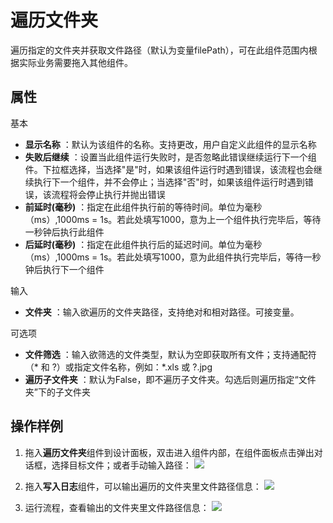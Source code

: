 # 遍历文件夹

遍历指定的文件夹并获取文件路径（默认为变量filePath），可在此组件范围内根据实际业务需要拖入其他组件。

## 属性
基本
- **显示名称** ：默认为该组件的名称。支持更改，用户自定义此组件的显示名称
- **失败后继续** ：设置当此组件运行失败时，是否忽略此错误继续运行下一个组件。下拉框选择，当选择"是"时，如果该组件运行时遇到错误，该流程也会继续执行下一个组件，并不会停止；当选择"否"时，如果该组件运行时遇到错误，该流程将会停止执行并抛出错误
- **前延时(毫秒)** ：指定在此组件执行前的等待时间。单位为毫秒（ms）,1000ms = 1s。若此处填写1000，意为上一个组件执行完毕后，等待一秒钟后执行此组件
- **后延时(毫秒)** ：指定在此组件执行后的延迟时间。单位为毫秒（ms）,1000ms = 1s。若此处填写1000，意为此组件执行完毕后，等待一秒钟后执行下一个组件

输入
- **文件夹** ：输入欲遍历的文件夹路径，支持绝对和相对路径。可接变量。

可选项
- **文件筛选** ：输入欲筛选的文件类型，默认为空即获取所有文件；支持通配符（* 和 ?）或指定文件名称，例如：*.xls 或 ?.jpg
- **遍历子文件夹** ：默认为False，即不遍历子文件夹。勾选后则遍历指定“文件夹”下的子文件夹

## 操作样例
1. 拖入**遍历文件夹**组件到设计面板，双击进入组件内部，在组件面板点击弹出对话框，选择目标文件；或者手动输入路径：
![](https://docimages.blob.core.chinacloudapi.cn/images/Activities/foreachFolder-1.png)

2. 拖入**写入日志**组件，可以输出遍历的文件夹里文件路径信息：
![](https://docimages.blob.core.chinacloudapi.cn/images/Activities/foreachFolder-2.png)

3. 运行流程，查看输出的文件夹里文件路径信息：
![](https://docimages.blob.core.chinacloudapi.cn/images/Activities/foreachFolder-3.png)